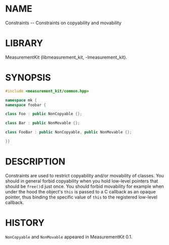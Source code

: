 # NAME
Constraints -- Constraints on copyability and movability

# LIBRARY
MeasurementKit (libmeasurement_kit, -lmeasurement_kit).

# SYNOPSIS
```C++
#include <measurement_kit/common.hpp>

namespace mk {
namespace foobar {

class Foo : public NonCopyable {};

class Bar : public NonMovable {};

class FooBar : public NonCopyable, public NonMovable {};

}}
```

# DESCRIPTION

Constraints are used to restrict copyability and/or movability of
classes. You should in general forbid copyability when you hold
low-level pointers that should be `free()`d just once. You should
forbid movability for example when under the hood the object's
`this` is passed to a C callback as an opaque pointer, thus binding
the specific value of `this` to the registered low-level callback.

# HISTORY

`NonCopyable` and `NonMovable` appeared in MeasurementKit 0.1.
